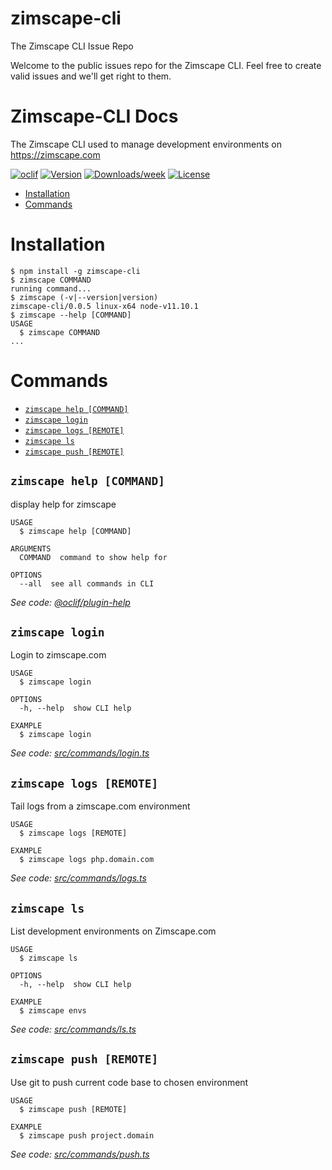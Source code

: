 # zimscape-cli
The Zimscape CLI Issue Repo

Welcome to the public issues repo for the Zimscape CLI. Feel free to create valid issues and we'll get right to them.

Zimscape-CLI Docs
=================

The Zimscape CLI used to manage development environments on https://zimscape.com

[![oclif](https://img.shields.io/badge/cli-oclif-brightgreen.svg)](https://oclif.io)
[![Version](https://img.shields.io/npm/v/zimscape-cli.svg)](https://npmjs.org/package/zimscape-cli)
[![Downloads/week](https://img.shields.io/npm/dw/zimscape-cli.svg)](https://npmjs.org/package/zimscape-cli)
[![License](https://img.shields.io/npm/l/zimscape-cli.svg)](https://github.com/vuskhoza/zimscape-cli/blob/master/package.json)

<!-- toc -->
* [Installation](#installation)
* [Commands](#commands)
<!-- tocstop -->
# Installation
<!-- usage -->
```sh-session
$ npm install -g zimscape-cli
$ zimscape COMMAND
running command...
$ zimscape (-v|--version|version)
zimscape-cli/0.0.5 linux-x64 node-v11.10.1
$ zimscape --help [COMMAND]
USAGE
  $ zimscape COMMAND
...
```
<!-- usagestop -->
# Commands
<!-- commands -->
* [`zimscape help [COMMAND]`](#zimscape-help-command)
* [`zimscape login`](#zimscape-login)
* [`zimscape logs [REMOTE]`](#zimscape-logs-remote)
* [`zimscape ls`](#zimscape-ls)
* [`zimscape push [REMOTE]`](#zimscape-push-remote)

## `zimscape help [COMMAND]`

display help for zimscape

```
USAGE
  $ zimscape help [COMMAND]

ARGUMENTS
  COMMAND  command to show help for

OPTIONS
  --all  see all commands in CLI
```

_See code: [@oclif/plugin-help](https://github.com/oclif/plugin-help/blob/v2.2.3/src/commands/help.ts)_

## `zimscape login`

Login to zimscape.com

```
USAGE
  $ zimscape login

OPTIONS
  -h, --help  show CLI help

EXAMPLE
  $ zimscape login
```

_See code: [src/commands/login.ts](https://github.com/vuskhoza/zimscape-cli/blob/v0.0.5/src/commands/login.ts)_

## `zimscape logs [REMOTE]`

Tail logs from a zimscape.com environment

```
USAGE
  $ zimscape logs [REMOTE]

EXAMPLE
  $ zimscape logs php.domain.com
```

_See code: [src/commands/logs.ts](https://github.com/vuskhoza/zimscape-cli/blob/v0.0.5/src/commands/logs.ts)_

## `zimscape ls`

List development environments on Zimscape.com

```
USAGE
  $ zimscape ls

OPTIONS
  -h, --help  show CLI help

EXAMPLE
  $ zimscape envs
```

_See code: [src/commands/ls.ts](https://github.com/vuskhoza/zimscape-cli/blob/v0.0.5/src/commands/ls.ts)_

## `zimscape push [REMOTE]`

Use git to push current code base to chosen environment

```
USAGE
  $ zimscape push [REMOTE]

EXAMPLE
  $ zimscape push project.domain
```

_See code: [src/commands/push.ts](https://github.com/vuskhoza/zimscape-cli/blob/v0.0.5/src/commands/push.ts)_
<!-- commandsstop -->
